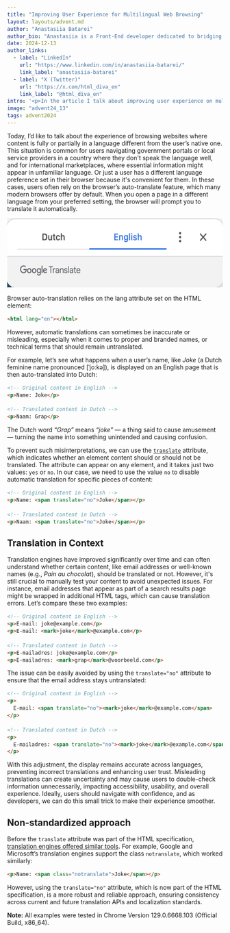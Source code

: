 ```yaml
---
title: "Improving User Experience for Multilingual Web Browsing"
layout: layouts/advent.md
author: "Anastasiia Batarei"
author_bio: "Anastasiia is a Front-End developer dedicated to bridging the gap between Design and Engineering. Passionate about crafting user interfaces and enhancing user experience. Always trying to organize chaos and find systematic solutions. Strong advocate for Accessibility, mentor and specialty coffee lover."
date: 2024-12-13
author_links:
  - label: "LinkedIn"
    url: "https://www.linkedin.com/in/anastasiia-batarei/"
    link_label: "anastasiia-batarei"
  - label: "X (Twitter)"
    url: "https://x.com/html_diva_en"
    link_label: "@html_diva_en"
intro: '<p>In the article I talk about improving user experience on multilingual websites by using the translate="no" attribute to prevent incorrect translations of names, emails, and technical terms. This simple HTML trick ensures better accessibility and usability for global audiences.</p>'
image: "advent24_13"
tags: advent2024
---
```


Today, I’d like to talk about the experience of browsing websites where content is fully or partially in a language different from the user’s native one. This situation is common for users navigating government portals or local service providers in a country where they don't speak the language well, and for international marketplaces, where essential information might appear in unfamiliar language. Or just a user has a different language preference set in their browser because it's convenient for them. In these cases, users often rely on the browser’s auto-translate feature, which many modern browsers offer by default. When you open a page in a different language from your preferred setting, the browser will prompt you to translate it automatically.

<img src="google-translate-popup.png" width="800" height="161" loading="lazy" alt="Language selection options in Google Translate: Dutch and English.">

Browser auto-translation relies on the lang attribute set on the HTML element:

```html
<html lang="en"></html>
```

However, automatic translations can sometimes be inaccurate or misleading, especially when it comes to proper and branded names, or technical terms that should remain untranslated.

For example, let’s see what happens when a user’s name, like _Joke_ (a Dutch feminine name pronounced [ˈjoːkə]), is displayed on an English page that is then auto-translated into Dutch:

```html
<!-- Original content in English -->
<p>Name: Joke</p>

<!-- Translated content in Dutch -->
<p>Naam: Grap</p>
```

The Dutch word _“Grap”_ means _“joke”_ — a thing said to cause amusement — turning the name into something unintended and causing confusion.

To prevent such misinterpretations, we can use the <code>[translate](https://html.spec.whatwg.org/multipage/dom.html#the-translate-attribute)</code> attribute, which indicates whether an element content should or should not be translated. The attribute can appear on any element, and it takes just two values: `yes` or `no`. In our case, we need to use the value `no` to disable automatic translation for specific pieces of content:

```html
<!-- Original content in English -->
<p>Name: <span translate="no">Joke</span></p>

<!-- Translated content in Dutch -->
<p>Naam: <span translate="no">Joke</span></p>
```

## Translation in Context

Translation engines have improved significantly over time and can often understand whether certain content, like email addresses or well-known names (e.g., _Pain au chocolat_), should be translated or not. However, it's still crucial to manually test your content to avoid unexpected issues. For instance, email addresses that appear as part of a search results page might be wrapped in additional HTML tags, which can cause translation errors. Let’s compare these two examples:

```html
<!-- Original content in English -->
<p>E-mail: joke@example.com</p>
<p>E-mail: <mark>joke</mark>@example.com</p>

<!-- Translated content in Dutch -->
<p>E-mailadres: joke@example.com</p>
<p>E-mailadres: <mark>grap</mark>@voorbeeld.com</p>
```

The issue can be easily avoided by using the `translate="no"` attribute to ensure that the email address stays untranslated:

```html
<!-- Original content in English -->
<p>
  E-mail: <span translate="no"><mark>joke</mark>@example.com</span>
</p>

<!-- Translated content in Dutch -->
<p>
  E-mailadres: <span translate="no"><mark>joke</mark>@example.com</span>
</p>
```

With this adjustment, the display remains accurate across languages, preventing incorrect translations and enhancing user trust. Misleading translations can create uncertainty and may cause users to double-check information unnecessarily, impacting accessibility, usability, and overall experience. Ideally, users should navigate with confidence, and as developers, we can do this small trick to make their experience smoother.

## Non-standardized approach

Before the `translate` attribute was part of the HTML specification, [translation engines offered similar tools](https://www.w3.org/International/questions/qa-translate-flag#stickyness). For example, Google and Microsoft’s translation engines support the class `notranslate`</code>, which worked similarly:

```html
<p>Name: <span class="notranslate">Joke</span></p>
```

However, using the `translate="no"` attribute, which is now part of the HTML specification, is a more robust and reliable approach, ensuring consistency across current and future translation APIs and localization standards.

<p class="highlight"><strong>Note:</strong> All examples were tested in Chrome Version 129.0.6668.103 (Official Build, x86_64).</p>
